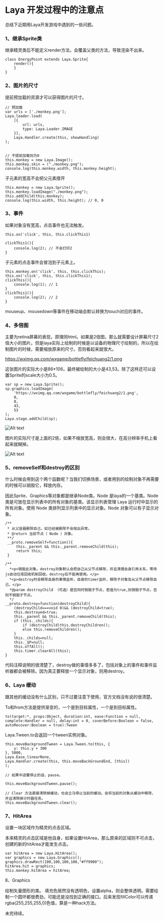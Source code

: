 # Laya 开发过程中的注意点


总结下近期用Laya开发游戏中遇到的一些问题。

### 1、继承Sprite类

继承精灵类后不能定义render方法，会覆盖父类的方法，导致渲染不出来。 

```
class EnergyPoint extends Laya.Sprite{
	render(){
	}
}
```

### 2、图片的尺寸

提前预加载的资源才可以获得图片的尺寸。

```
// 预加载
var urls = ['./monkey.png'];
Laya.loader.load(
    [{
        url: urls,
        type: Laya.Loader.IMAGE
    }],
    Laya.Handler.create(this, showHandling)
);


// 不提前加载则为0
this.monkey = new Laya.Image();
this.monkey.skin = ("./monkey.png");
console.log(this.monkey.width, this.monkey.height);
```

子元素的宽高不会把父元素撑开

```
this.monkey = new Laya.Sprite();
this.monkey.loadImage("./monkey.png");
this.addChild(this.monkey);
console.log(this.width, this.height); // 0, 0
```
### 3、事件

如果对象没有宽高，点击事件也无法触发。

```
this.on('click', this, this.clickThis1)

clickThis1(){
	console.log(2); // 不会打印2
}
```

子元素的点击事件会冒泡到子元素上。

```
this.monkey.on('click', this, this.clickThis);
this.on('click', this, this.clickThis1);
clickThis(){
    console.log(1); // 1
}
clickThis1(){
    console.log(2); // 2
}
```

mouseup、mousedown等事件在移动端会默认转换为touch对应的事件。

### 4、多倍图

主要为retina屏幕的表现，原理同html。如果是2倍图，那么就需要设计屏幕尺寸2倍大小的图片。但是laya实际上绘制的时候是以设备的物理尺寸绘制的，所以在绘制图片的时候，需要缩放原来的尺寸。否则看起来就很大。

https://wximg.qq.com/wxgame/bottlefly/feichuang2/1.png

这张图片的实际大小是86*106，最终被绘制的大小是43,53。除了这样还可以设置Sprite的scale大小为0.5。

```
var sp = new Laya.Sprite();
sp.graphics.loadImage(
    'https://wximg.qq.com/wxgame/bottlefly/feichuang2/1.png',
    0,
    0,
    43,
    53
);
Laya.stage.addChild(sp);
```

![Alt text](https://iamaddy.github.io/img/3.png)

图片的实际尺寸是上面的2倍，如果不缩放宽高，则会很大，在高分辨率手机上看起来就糊掉。

![Alt text](https://iamaddy.github.io/img/4.png)

### 5、removeSelf和destroy的区别

什么时候会用到这个两个函数呢？当我们切换场景，或者用到的绘制对象不再需要的时候可以销毁它，释放内存。

因此Sprite、Graphics等对象都是继承Node类。Node 是laya的一个基类。Node类是可放在显示列表中的所有对象的基类。该显示列表管理 Laya 运行时中显示的所有对象。使用 Node 类排列显示列表中的显示对象。Node 对象可以有子显示对象。

```
/**
 * 从父容器删除自己，如已经被删除不会抛出异常。
 * @return 当前节点（ Node ）对象。
 **/
 __proto.removeSelf=function(){
     this._parent && this._parent.removeChild(this);
     return this;
 }

/**
  *<p>销毁此对象。destroy对象默认会把自己从父节点移除，并且清理自身引用关系，等待js自动垃圾回收机制回收。destroy后不能再使用。</p>
  *<p>destroy时会移除自身的事情监听，自身的timer监听，移除子对象及从父节点移除自己。</p>
  *@param destroyChild （可选）是否同时销毁子节点，若值为true,则销毁子节点，否则不销毁子节点。
  */
__proto.destroy=function(destroyChild){
    (destroyChild===void 0)&& (destroyChild=true);
    this.destroyed=true;
    this._parent && this._parent.removeChild(this);
    if (this._childs){
        if (destroyChild)this.destroyChildren();
        else this.removeChildren();
    }
    this._childs=null;
    this._$P=null;
    this.offAll();
    this.timer.clearAll(this);
}
```
代码注释说明的很清楚了，destroy做的事情多多了，包括对象上的事件和事件监听器都会被移除。因为真正要释放一个显示对象，则用destroy。

### 6、Laya 缓动

跟其他的缓动没有什么区别，只不过要注意下使用，官方文档没有说的很清楚。

To和from方法是提供渐变的，一个是到目标属性，一个是到目标属性。

```
to(target:*, props:Object, duration:int, ease:Function = null, complete:Handler = null, delay:int = 0, coverBefore:Boolean = false, autoRecover:Boolean = true):Tween
```

Laya.Tween.to会返回一个tween实例对象。

```
this.moveBackgroundTween = Laya.Tween.to(this, {
    y: this.y + 300
}, 5000, 
Laya.Ease.linearNone,
Laya.Handler.create(this, this.moveBackGroundEnd, [this])
);

// 如果中途要停止的话，pause。

this.moveBackgroundTween.pause();

// Clear 方法直接清除掉缓动，也会立马停止当前的缓动。会将当前的对象从缓动中移除，并且清除掉计时器任务。
this.moveBackgroundTween.clear();
```

### 7、HitArea

设置一块区域作为精灵的点击区域。

本来精灵的点击区域是他自身，如果设置HitArea，那么原来的区域则不可点击，创建的新的hitArea才能发生点击。

```
var hitArea = new Laya.HitArea();
var graphics = new Laya.Graphics();
graphics.drawRect(100,100,100,100,"#ff9900");
hitArea.hit = graphics;
this.monkey.hitArea = hitArea;
```

8、Graphics

绘制矢量图形的类。
填充色居然没有透明色，设置alpha，则会整体透明。需要绘制一个圆环都很费劲，可能还是没找到正确的接口。后来发现fillColor可以传递rgba(255,255,255,0)色值，算是一种hack方法。


未完待续。



